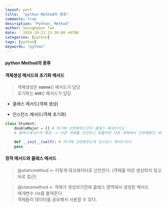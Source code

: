 ```yaml
---
layout: post
title:  "python Method의 종류"
comments: true
description: "Python, Method"
author: SeungHyeon Tak
date:   2019-10-23 23:36:00 +0700
categories: [python]
tags: [python]
keywords: "python"
---
```

#### python Method의 종류

#### 객체생성 메서드와 초기화 메서드
> 객체생성은 __name__() 메서드가 담당 <br>
> 초기화는 __init__() 메서드가 담당 <br>

* 클래스 메서드(객체 생성)

* 인스턴스 메서드(객체 초기화)


```python
class Student:
    doubleMajor = [] # 여기에 선언해주는것이 클래스 메서드이고
    # 클래스메서드의 특징 -> 다른 객체를 선언하고 호출하면 다른 객체에서 선언해줬던 데이터가 따라온다.

    def __init__(self): # 여기에 선언해주는게 인스턴스 메서드이다.
	pass
```

#### 정적 메서드와 클래스 메서드

> @staticmethod <- 이렇게 데코레이터로 선언한다. (객체를 따로 생성하지 않고 바로 접근) <br>

> @classmethod <- 객체가 생성되기전에 클래스 영역에서 생성된 메서드 <br>
> 매개변수 cls를 붙여준다. <br>
> 객체들이 데이터를 공유해서 사용할 수 있다.
